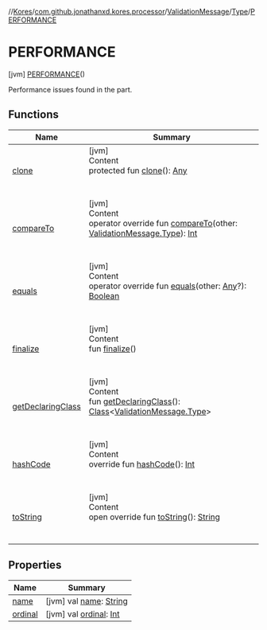 //[Kores](../../../../index.md)/[com.github.jonathanxd.kores.processor](../../../index.md)/[ValidationMessage](../../index.md)/[Type](../index.md)/[PERFORMANCE](index.md)



# PERFORMANCE  
 [jvm] [PERFORMANCE](index.md)()  


Performance issues found in the part.

   


## Functions  
  
|  Name|  Summary| 
|---|---|
| <a name="kotlin/Enum/clone/#/PointingToDeclaration/"></a>[clone](../../../../com.github.jonathanxd.kores.util/-state/-r-e-q-u-i-r-e_-s-u-p-e-r/index.md#%5Bkotlin%2FEnum%2Fclone%2F%23%2FPointingToDeclaration%2F%5D%2FFunctions%2F-1211764316)| <a name="kotlin/Enum/clone/#/PointingToDeclaration/"></a>[jvm]  <br>Content  <br>protected fun [clone](../../../../com.github.jonathanxd.kores.util/-state/-r-e-q-u-i-r-e_-s-u-p-e-r/index.md#%5Bkotlin%2FEnum%2Fclone%2F%23%2FPointingToDeclaration%2F%5D%2FFunctions%2F-1211764316)(): [Any](https://kotlinlang.org/api/latest/jvm/stdlib/kotlin/-any/index.html)  <br><br><br>
| <a name="kotlin/Enum/compareTo/#com.github.jonathanxd.kores.processor.ValidationMessage.Type/PointingToDeclaration/"></a>[compareTo](../-o-t-h-e-r/index.md#%5Bkotlin%2FEnum%2FcompareTo%2F%23com.github.jonathanxd.kores.processor.ValidationMessage.Type%2FPointingToDeclaration%2F%5D%2FFunctions%2F-1211764316)| <a name="kotlin/Enum/compareTo/#com.github.jonathanxd.kores.processor.ValidationMessage.Type/PointingToDeclaration/"></a>[jvm]  <br>Content  <br>operator override fun [compareTo](../-o-t-h-e-r/index.md#%5Bkotlin%2FEnum%2FcompareTo%2F%23com.github.jonathanxd.kores.processor.ValidationMessage.Type%2FPointingToDeclaration%2F%5D%2FFunctions%2F-1211764316)(other: [ValidationMessage.Type](../index.md)): [Int](https://kotlinlang.org/api/latest/jvm/stdlib/kotlin/-int/index.html)  <br><br><br>
| <a name="kotlin/Enum/equals/#kotlin.Any?/PointingToDeclaration/"></a>[equals](../../../../com.github.jonathanxd.kores.util/-state/-r-e-q-u-i-r-e_-s-u-p-e-r/index.md#%5Bkotlin%2FEnum%2Fequals%2F%23kotlin.Any%3F%2FPointingToDeclaration%2F%5D%2FFunctions%2F-1211764316)| <a name="kotlin/Enum/equals/#kotlin.Any?/PointingToDeclaration/"></a>[jvm]  <br>Content  <br>operator override fun [equals](../../../../com.github.jonathanxd.kores.util/-state/-r-e-q-u-i-r-e_-s-u-p-e-r/index.md#%5Bkotlin%2FEnum%2Fequals%2F%23kotlin.Any%3F%2FPointingToDeclaration%2F%5D%2FFunctions%2F-1211764316)(other: [Any](https://kotlinlang.org/api/latest/jvm/stdlib/kotlin/-any/index.html)?): [Boolean](https://kotlinlang.org/api/latest/jvm/stdlib/kotlin/-boolean/index.html)  <br><br><br>
| <a name="kotlin/Enum/finalize/#/PointingToDeclaration/"></a>[finalize](../../../../com.github.jonathanxd.kores.util/-state/-r-e-q-u-i-r-e_-s-u-p-e-r/index.md#%5Bkotlin%2FEnum%2Ffinalize%2F%23%2FPointingToDeclaration%2F%5D%2FFunctions%2F-1211764316)| <a name="kotlin/Enum/finalize/#/PointingToDeclaration/"></a>[jvm]  <br>Content  <br>fun [finalize](../../../../com.github.jonathanxd.kores.util/-state/-r-e-q-u-i-r-e_-s-u-p-e-r/index.md#%5Bkotlin%2FEnum%2Ffinalize%2F%23%2FPointingToDeclaration%2F%5D%2FFunctions%2F-1211764316)()  <br><br><br>
| <a name="kotlin/Enum/getDeclaringClass/#/PointingToDeclaration/"></a>[getDeclaringClass](../../../../com.github.jonathanxd.kores.util/-state/-r-e-q-u-i-r-e_-s-u-p-e-r/index.md#%5Bkotlin%2FEnum%2FgetDeclaringClass%2F%23%2FPointingToDeclaration%2F%5D%2FFunctions%2F-1211764316)| <a name="kotlin/Enum/getDeclaringClass/#/PointingToDeclaration/"></a>[jvm]  <br>Content  <br>fun [getDeclaringClass](../../../../com.github.jonathanxd.kores.util/-state/-r-e-q-u-i-r-e_-s-u-p-e-r/index.md#%5Bkotlin%2FEnum%2FgetDeclaringClass%2F%23%2FPointingToDeclaration%2F%5D%2FFunctions%2F-1211764316)(): [Class](https://docs.oracle.com/javase/8/docs/api/java/lang/Class.html)<[ValidationMessage.Type](../index.md)>  <br><br><br>
| <a name="kotlin/Enum/hashCode/#/PointingToDeclaration/"></a>[hashCode](../../../../com.github.jonathanxd.kores.util/-state/-r-e-q-u-i-r-e_-s-u-p-e-r/index.md#%5Bkotlin%2FEnum%2FhashCode%2F%23%2FPointingToDeclaration%2F%5D%2FFunctions%2F-1211764316)| <a name="kotlin/Enum/hashCode/#/PointingToDeclaration/"></a>[jvm]  <br>Content  <br>override fun [hashCode](../../../../com.github.jonathanxd.kores.util/-state/-r-e-q-u-i-r-e_-s-u-p-e-r/index.md#%5Bkotlin%2FEnum%2FhashCode%2F%23%2FPointingToDeclaration%2F%5D%2FFunctions%2F-1211764316)(): [Int](https://kotlinlang.org/api/latest/jvm/stdlib/kotlin/-int/index.html)  <br><br><br>
| <a name="kotlin/Enum/toString/#/PointingToDeclaration/"></a>[toString](../../../../com.github.jonathanxd.kores.util/-state/-r-e-q-u-i-r-e_-s-u-p-e-r/index.md#%5Bkotlin%2FEnum%2FtoString%2F%23%2FPointingToDeclaration%2F%5D%2FFunctions%2F-1211764316)| <a name="kotlin/Enum/toString/#/PointingToDeclaration/"></a>[jvm]  <br>Content  <br>open override fun [toString](../../../../com.github.jonathanxd.kores.util/-state/-r-e-q-u-i-r-e_-s-u-p-e-r/index.md#%5Bkotlin%2FEnum%2FtoString%2F%23%2FPointingToDeclaration%2F%5D%2FFunctions%2F-1211764316)(): [String](https://kotlinlang.org/api/latest/jvm/stdlib/kotlin/-string/index.html)  <br><br><br>


## Properties  
  
|  Name|  Summary| 
|---|---|
| <a name="com.github.jonathanxd.kores.processor/ValidationMessage.Type.PERFORMANCE/name/#/PointingToDeclaration/"></a>[name](name.md)| <a name="com.github.jonathanxd.kores.processor/ValidationMessage.Type.PERFORMANCE/name/#/PointingToDeclaration/"></a> [jvm] val [name](name.md): [String](https://kotlinlang.org/api/latest/jvm/stdlib/kotlin/-string/index.html)   <br>
| <a name="com.github.jonathanxd.kores.processor/ValidationMessage.Type.PERFORMANCE/ordinal/#/PointingToDeclaration/"></a>[ordinal](ordinal.md)| <a name="com.github.jonathanxd.kores.processor/ValidationMessage.Type.PERFORMANCE/ordinal/#/PointingToDeclaration/"></a> [jvm] val [ordinal](ordinal.md): [Int](https://kotlinlang.org/api/latest/jvm/stdlib/kotlin/-int/index.html)   <br>

